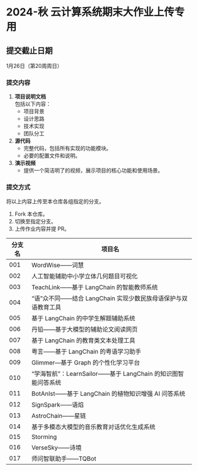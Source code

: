 # 2024-秋 云计算系统期末大作业上传专用

## 提交截止日期
1月26日（第20周周日）

### 提交内容
1. **项目说明文档**  
   包括以下内容：
   - 项目背景  
   - 设计思路  
   - 技术实现  
   - 团队分工  
2. **源代码**  
   - 完整代码，包括所有实现的功能模块。  
   - 必要的配置文件和说明。
3. **演示视频**  
   - 提供一个简洁明了的视频，展示项目的核心功能和使用场景。

### 提交方式
将以上内容上传至本仓库各组指定的分支。
1. Fork 本仓库。
2. 切换至指定分支。
3. 上传作业内容并提 PR。
   
| 分支名   | 项目名                                                    |
|----------|-----------------------------------------------------------|
| 001      | WordWise——词慧                                            |
| 002      | 人工智能辅助中小学立体几何题目可视化                      |
| 003      | TeachLink——基于 LangChain 的智能教师系统                  |
| 004      | “语”众不同——结合 LangChain 实现少数民族母语保护与双语教育工具 |
| 005      | 基于 LangChain 的中学生解题辅助系统                       |
| 006      | 丹铅——基于大模型的辅助论文阅读网页                        |
| 007      | 基于 LangChain 的教育类文本处理工具                       |
| 008      | 粤言——基于 LangChain 的粤语学习助手                       |
| 009      | Glimmer—基于 Graph 的个性化学习平台                       |
| 010      | “学海智航”：LearnSailor——基于 LangChain 的知识图智能问答系统 |
| 011      | BotAnIst——基于 LangChain 的植物知识增强 AI 问答系统       |
| 012      | SignSpark——语焰                                           |
| 013      | AstroChain——星链                                          |
| 014      | 基于多模态大模型的音乐教育对话优化生成系统                 |
| 015      | Storming                                                  |
| 016      | VerseSky——诗境                                            |
| 017      | 师问智联助手——TQBot                                       |
